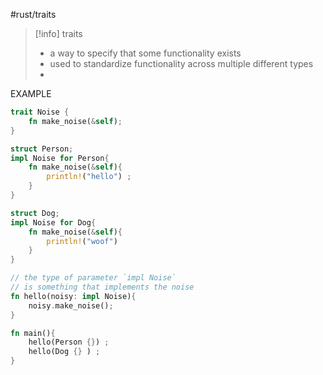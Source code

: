#rust/traits 

>[!info] traits
>- a way to specify that some functionality  exists
>- used to standardize functionality across multiple different types
>- 


EXAMPLE
```rust
trait Noise {
	fn make_noise(&self);
}

struct Person;
impl Noise for Person{
	fn make_noise(&self){
		println!("hello") ;
	}
}

struct Dog;
impl Noise for Dog{
	fn make_noise(&self){
		println!("woof")
	}
}

// the type of parameter `impl Noise`
// is something that implements the noise
fn hello(noisy: impl Noise){
	noisy.make_noise();
}

fn main(){
	hello(Person {}) ;
	hello(Dog {} ) ; 
}

```

